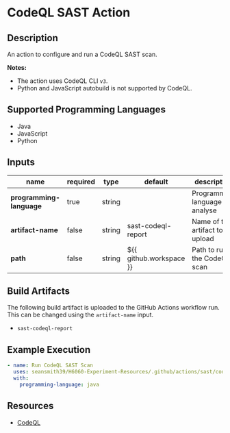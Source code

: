 # CodeQL SAST Action

## Description

An action to configure and run a CodeQL SAST scan. 

**Notes:**
- The action uses CodeQL CLI `v3`.
- Python and JavaScript autobuild is not supported by CodeQL.

## Supported Programming Languages

- Java
- JavaScript
- Python

## Inputs

| name                     | required | type   | default                 | description                     |
|--------------------------|----------|--------|-------------------------|---------------------------------|
| **programming-language** | true     | string |                         | Programming language to analyse |
| **artifact-name**        | false    | string | sast-codeql-report      | Name of the artifact to upload  |
| **path**                 | false    | string | ${{ github.workspace }} | Path to run the CodeQL scan     |

## Build Artifacts

The following build artifact is uploaded to the GitHub Actions workflow run. This can be changed using the `artifact-name` input.
- `sast-codeql-report`

## Example Execution

```yaml
- name: Run CodeQL SAST Scan
  uses: seansmith39/H6060-Experiment-Resources/.github/actions/sast/codeql
  with:
    programming-language: java
```

## Resources

- [CodeQL](https://github.com/github/codeql)
